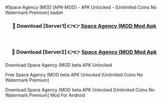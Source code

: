 #Space Agency (MOD [APK-MOD] - APK Unlocked - [Unlimited Coins No Watermark Premium] kadxh



<div align="center">

<h3>🔴 Download [Server1] 👉👉 <a href="https://momento.my/?title=Space_Agency_(MOD">Space Agency (MOD Mod Apk</a></h3><br>

<h3>🔴 Download [Server2] 👉👉 <a href="https://momento.my/?title=Space_Agency_(MOD">Space Agency (MOD Mod Apk</a></h3>
</div>



Download Space Agency (MOD beta APK Unlocked

Free Space Agency (MOD beta APK Unlocked [Unlimited Coins No Watermark Premium]

Download Space Agency (MOD beta APK Unlocked [Unlimited Coins No Watermark Premium] Mod For Android
